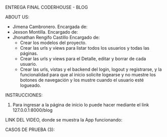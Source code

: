 ENTREGA FINAL CODERHOUSE - BLOG

ABOUT US:
- Jimena Cambronero.
    Encargada de: 
- Jexson Montilla.
    Encargado de: 
- Jhonathan Rengifo Castillo
    Encargado de:
    - Crear los modelos del proyecto.
    - Crear las urls y views para listar todos los usuarios y todas las páginas.
    - Crear las urls y views para el Detalle, editar y borrar de cada usuario.
    - Crear las urls, vistas y el backend del login, logout y registrarse, y la funcionalidad para que al inicio solicite logearse y no muestre los botones de navegación y los mustre cuando el usuario esté logueado.

INSTRUCCIONES:
1. Para ingresar a la página de inicio lo puede hacer mediante el link 127.0.0.1:8000/blog

LINK DEL VIDEO, donde se muestra la App funcionando:

CASOS DE PRUEBA (3):